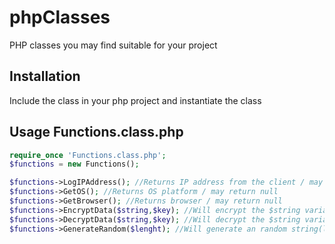 # phpClasses
PHP classes you may find suitable for your project

## Installation
Include the class in your php project and instantiate the class

## Usage Functions.class.php

```php
require_once 'Functions.class.php';
$functions = new Functions();

$functions->LogIPAddress(); //Returns IP address from the client / may return null
$functions->GetOS(); //Returns OS platform / may return null
$functions->GetBrowser(); //Returns browser / may return null
$functions->EncryptData($string,$key); //Will encrypt the $string variable with the $key variable / WARNING: This is not 100% safe encryption, do not use for sensitive data.
$functions->DecryptData($string,$key); //Will decrypt the $string variable with $key variable/ WARNING: If the $key variable is not the right one used to encrypt - will throw error.
$functions->GenerateRandom($lenght); //Will generate an random string(letters and numbers) with the lenght specified. Modify $characters if you want only letters or numbers.


```
